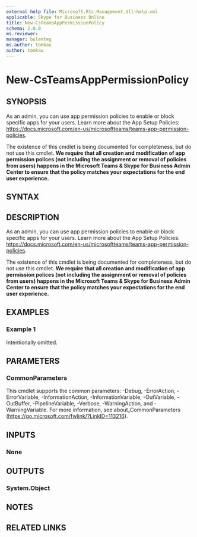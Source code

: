 ```yaml
---
external help file: Microsoft.Rtc.Management.dll-help.xml
applicable: Skype for Business Online
title: New-CsTeamsAppPermissionPolicy
schema: 2.0.0
ms.reviewer:
manager: bulenteg
ms.author: tomkau
author: tomkau
---
```


# New-CsTeamsAppPermissionPolicy

## SYNOPSIS

As an admin, you can use app permission policies to enable or block specific apps for your users.  Learn more about the App Setup Policies: https://docs.microsoft.com/en-us/microsoftteams/teams-app-permission-policies.

The existence of this cmdlet is being documented for completeness, but do not use this cmdlet.  **We require that all creation and modification of app permission polices (not including the assignment or removal of policies from users) happens in the Microsoft Teams & Skype for Business Admin Center to ensure that the policy matches your expectations for the end user experience.**

## SYNTAX

## DESCRIPTION
As an admin, you can use app permission policies to enable or block specific apps for your users.  Learn more about the App Setup Policies: https://docs.microsoft.com/en-us/microsoftteams/teams-app-permission-policies.

The existence of this cmdlet is being documented for completeness, but do not use this cmdlet.  **We require that all creation and modification of app permission polices (not including the assignment or removal of policies from users) happens in the Microsoft Teams & Skype for Business Admin Center to ensure that the policy matches your expectations for the end user experience.**

## EXAMPLES

### Example 1
Intentionally omitted.

## PARAMETERS

### CommonParameters
This cmdlet supports the common parameters: -Debug, -ErrorAction, -ErrorVariable, -InformationAction, -InformationVariable, -OutVariable, -OutBuffer, -PipelineVariable, -Verbose, -WarningAction, and -WarningVariable.
For more information, see about_CommonParameters (https://go.microsoft.com/fwlink/?LinkID=113216).

## INPUTS

### None


## OUTPUTS

### System.Object

## NOTES

## RELATED LINKS
